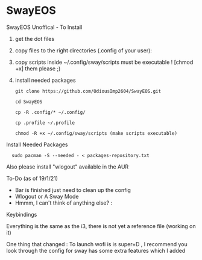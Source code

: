 # SwayEOS
SwayEOS
Unoffical - To Install
1) get the dot files

2) copy files to the right directories (.config of your user):

3) copy scripts inside ~/.config/sway/scripts must be executable ! [chmod +x] them please ;)

4) install needed packages

       git clone https://github.com/OdiousImp2604/SwayEOS.git

       cd SwayEOS

       cp -R .config/* ~/.config/
       
       cp .profile ~/.profile

       chmod -R +x ~/.config/sway/scripts (make scripts executable)
 
 Install Needed Packages
 
      sudo pacman -S --needed - < packages-repository.txt
      
  Also please install "wlogout" available in the AUR    

To-Do (as of 19/1/21)

- Bar is finished just need to clean up the config
- Wlogout or A Sway Mode
- Hmmm, I can't think of anything else? :

Keybindings

Everything is the same as the i3, there is not yet a reference file (working on it)

One thing that changed : To launch wofi is is super+D , I recommend you look through the config for sway has some extra features which I added
